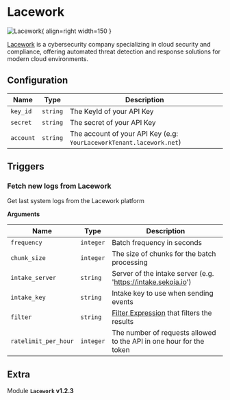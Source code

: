 # Lacework

![Lacework](/assets/playbooks/library/lacework.png){ align=right width=150 }

[Lacework](https://www.lacework.com/) is a cybersecurity company specializing in cloud security and compliance, offering automated threat detection and response solutions for modern cloud environments.

## Configuration

| Name      |  Type   |  Description  |
| --------- | ------- | --------------------------- |
| `key_id` | `string` | The KeyId of your API Key |
| `secret` | `string` | The secret of your API Key |
| `account` | `string` | The account of your API Key (e.g: `YourLaceworkTenant.lacework.net`) |

## Triggers

### Fetch new logs from Lacework

Get last system logs from the Lacework platform

**Arguments**

| Name      |  Type   |  Description  |
| --------- | ------- | --------------------------- |
| `frequency` | `integer` | Batch frequency in seconds |
| `chunk_size` | `integer` | The size of chunks for the batch processing |
| `intake_server` | `string` | Server of the intake server (e.g. 'https://intake.sekoia.io') |
| `intake_key` | `string` | Intake key to use when sending events |
| `filter` | `string` | [Filter Expression](https://docs.lacework.net/console/filter-alerts) that filters the results |
| `ratelimit_per_hour` | `integer` | The number of requests allowed to the API in one hour for the token |


## Extra

Module **`Lacework` v1.2.3**